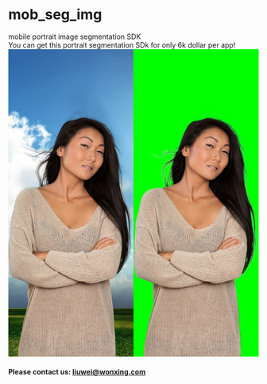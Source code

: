 # mob_seg_img
mobile portrait image segmentation SDK  
You can get this portrait segmentation SDk for only 6k dollar per app!  
![Image text](https://github.com/aisegmentcn/mob_seg_img/blob/main/sample.jpg)  
#### Please contact us:  liuwei@wonxing.com  
